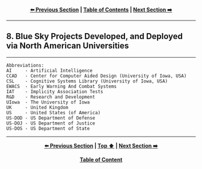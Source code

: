 <div align="center">
  
  **[:arrow_left: Previous Section][Prev] | [Table of Contents][TOC] | [Next Section :arrow_right:][Next]**
  
  [Prev]: /07-0.md
  [Next]: /09-0.md
  [TOC]: https://github.com/true-hindsight/long-overdue-justice/
  
</div>

---

## 8. Blue Sky Projects Developed, and Deployed via North American Universities


---

```
Abbreviations:
AI     - Artificial Intelligence
CCAD   - Center for Computer Aided Design (University of Iowa, USA)
CSL    - Cognitive Systems Library (University of Iowa, USA)
EWACS  - Early Warning And Combat Systems
IAT    - Implicity Association Tests
R&D    - Research and Development
UIowa  - The University of Iowa
UK     - United Kingdom
US     - United States (of America)
US-DOD - US Department of Defense
US-DOJ - US Department of Justice
US-DOS - US Department of State
```

---

<div align="center">
  
  **[:arrow_left: Previous Section][Prev] | [Top :arrow_up:][Top] | [Next Section :arrow_right:][Next]** 
  
  **[Table of Content][TOC]**

  [Prev]: /07-0.md
  [Top]: /08-0.md#8-blue-sky-projects-developed-and-deployed-via-north-american-universities
  [Next]: /09-0.md
  [TOC]: https://github.com/true-hindsight/long-overdue-justice/
  
</div>
